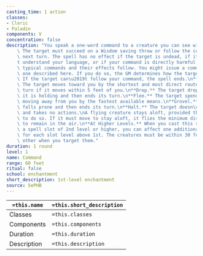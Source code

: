 ```yaml
---
casting_time: 1 action
classes:
- Cleric
- Paladin
components: V
concentration: false
description: "You speak a one-word command to a creature you can see within range.\
    \ The target must succeed on a Wisdom saving throw or follow the command on its\
    \ next turn. The spell has no effect if the target is undead, if it doesn\u2019\
    t understand your language, or if your command is directly harmful to it.\nSome\
    \ typical commands and their effects follow. You might issue a command other than\
    \ one described here. If you do so, the GM determines how the target behaves.\
    \ If the target can\u2019t follow your command, the spell ends.\n**Approach.**\
    \ The target moves toward you by the shortest and most direct route, ending its\
    \ turn if it moves within 5 feet of you.\n**Drop.** The target drops whatever\
    \ it is holding and then ends its turn.\n**Flee.** The target spends its turn\
    \ moving away from you by the fastest available means.\n**Grovel.** The target\
    \ falls prone and then ends its turn.\n**Halt.** The target doesn\u2019t move\
    \ and takes no actions.\nA flying creature stays aloft, provided that it is able\
    \ to do so. If it must move to stay aloft, it flies the minimum distance needed\
    \ to remain in the air.\n**At Higher Levels.** When you cast this spell using\
    \ a spell slot of 2nd level or higher, you can affect one additional creature\
    \ for each slot level above 1st. The creatures must be within 30 feet of each\
    \ other when you target them."
duration: 1 round
level: 1
name: Command
range: 60 feet
ritual: false
school: enchantment
short_description: 1st-level enchantment
source: 5ePHB
---
```


| `=this.name` | `=this.short_description` |
| ------------ | ------------------------- |
| Classes      | `=this.classes`           |
| Components   | `=this.components`        |
| Duration     | `=this.duration`          |
| Description  | `=this.description`       |